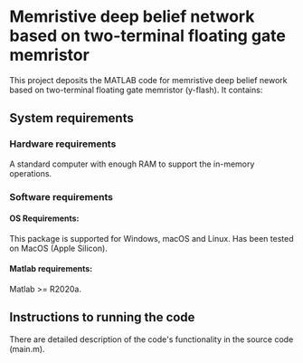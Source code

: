 # Memristive deep belief network based on two-terminal floating gate memristor

This project deposits the MATLAB code for memristive deep belief nework based on two-terminal floating gate memristor (y-flash).
It contains:
### 


## System requirements
### Hardware requirements
A standard computer with enough RAM to support the in-memory operations.
### Software requirements
#### OS Requirements:
This package is supported for Windows, macOS and Linux.
Has been tested on MacOS (Apple Silicon).

#### Matlab requirements:
Matlab >= R2020a.

## Instructions to running the code

There are detailed description of the code's functionality in the source code (main.m).


